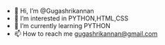 - 👋 Hi, I’m @Gugashrikannan
- 👀 I’m interested in PYTHON,HTML,CSS
- 🌱 I’m currently learning PYTHON
- 📫 How to reach me gugashrikannan@gmail.com

<!---
Gugashrikannan/Gugashrikannan is a ✨ special ✨ repository because its `README.md` (this file) appears on your GitHub profile.
You can click the Preview link to take a look at your changes.
--->
